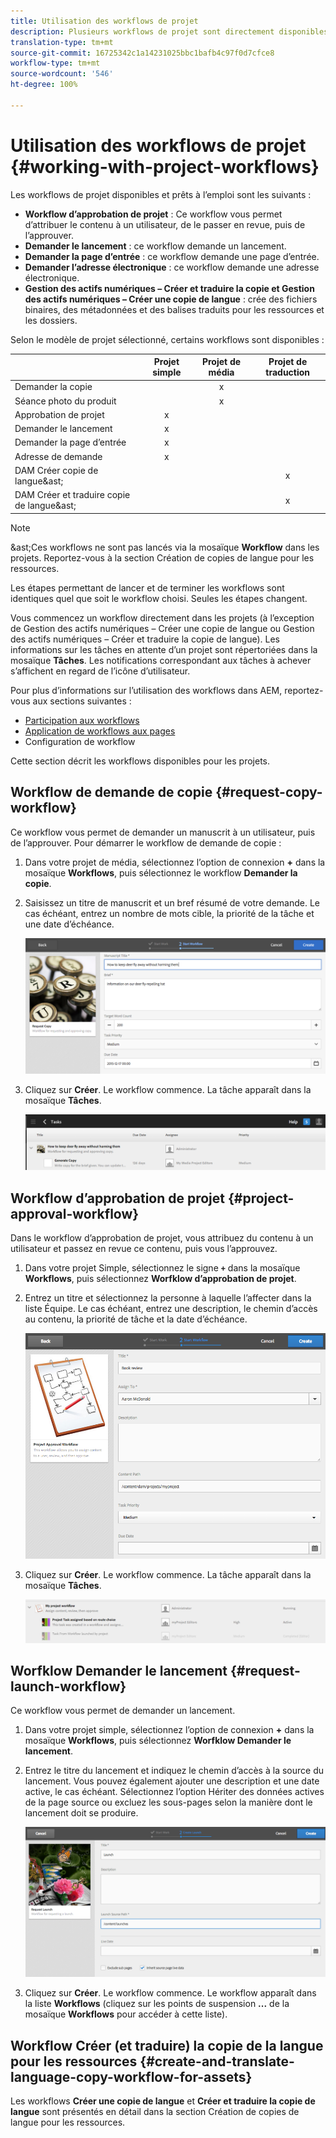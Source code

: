 ```yaml
---
title: Utilisation des workflows de projet
description: Plusieurs workflows de projet sont directement disponibles.
translation-type: tm+mt
source-git-commit: 16725342c1a14231025bbc1bafb4c97f0d7cfce8
workflow-type: tm+mt
source-wordcount: '546'
ht-degree: 100%

---
```



# Utilisation des workflows de projet {#working-with-project-workflows}

Les workflows de projet disponibles et prêts à l’emploi sont les suivants :

* **Workflow d’approbation de projet** : Ce workflow vous permet d’attribuer le contenu à un utilisateur, de le passer en revue, puis de l’approuver.
* **Demander le lancement** : ce workflow demande un lancement.
* **Demander la page d’entrée** : ce workflow demande une page d’entrée.
* **Demander l’adresse électronique** : ce workflow demande une adresse électronique.
* **Gestion des actifs numériques – Créer et traduire la copie et Gestion des actifs numériques – Créer une copie de langue** : crée des fichiers binaires, des métadonnées et des balises traduits pour les ressources et les dossiers.

Selon le modèle de projet sélectionné, certains workflows sont disponibles :

|  | **Projet simple** | **Projet de média** | **Projet de traduction** |
|---|:-:|:-:|:-:|
| Demander la copie |  | x |  |
| Séance photo du produit |  | x |  |
| Approbation de projet | x |  |  |
| Demander le lancement | x |  |  |
| Demander la page d’entrée | x |  |  |
| Adresse de demande | x |  |  |
| DAM Créer copie de langue&amp;ast; |  |  | x |
| DAM Créer et traduire copie de langue&amp;ast; |  |  | x |

>[!NOTE]
>
>&amp;ast;Ces workflows ne sont pas lancés via la mosaïque **Workflow** dans les projets. Reportez-vous à la section Création de copies de langue pour les ressources.
<!--
>&ast; These workflows are not started from the **Workflow** tile in Projects. See [Creating Language Copies for Assets.](/help/sites-administering/tc-manage.md)
-->

Les étapes permettant de lancer et de terminer les workflows sont identiques quel que soit le workflow choisi. Seules les étapes changent.

Vous commencez un workflow directement dans les projets (à l’exception de Gestion des actifs numériques – Créer une copie de langue ou Gestion des actifs numériques – Créer et traduire la copie de langue). Les informations sur les tâches en attente d’un projet sont répertoriées dans la mosaïque **Tâches**. Les notifications correspondant aux tâches à achever s’affichent en regard de l’icône d’utilisateur.

Pour plus d’informations sur l’utilisation des workflows dans AEM, reportez-vous aux sections suivantes :

* [Participation aux workflows](/help/sites-cloud/authoring/workflows/participating.md)
* [Application de workflows aux pages](/help/sites-cloud/authoring/workflows/applying.md)
* Configuration de workflow<!--* [Configuring workflows](/help/sites-administering/workflows.md)--> 

Cette section décrit les workflows disponibles pour les projets.

## Workflow de demande de copie    {#request-copy-workflow}

Ce workflow vous permet de demander un manuscrit à un utilisateur, puis de l’approuver. Pour démarrer le workflow de demande de copie :

1. Dans votre projet de média, sélectionnez l’option de connexion **+** dans la mosaïque **Workflows**, puis sélectionnez le workflow **Demander la copie**.
1. Saisissez un titre de manuscrit et un bref résumé de votre demande. Le cas échéant, entrez un nombre de mots cible, la priorité de la tâche et une date d’échéance.

   ![Workflow de demande de copie](/help/sites-cloud/authoring/assets/projects-request-copy.png)

1. Cliquez sur **Créer**. Le workflow commence. La tâche apparaît dans la mosaïque **Tâches**.

   ![Demande de copie ajoutée](/help/sites-cloud/authoring/assets/projects-request-copy-add.png)

## Workflow d’approbation de projet {#project-approval-workflow}

Dans le workflow d’approbation de projet, vous attribuez du contenu à un utilisateur et passez en revue ce contenu, puis vous l’approuvez.

1. Dans votre projet Simple, sélectionnez le signe **`+`** dans la mosaïque **Workflows**, puis sélectionnez **Worfklow d’approbation de projet**.
1. Entrez un titre et sélectionnez la personne à laquelle l’affecter dans la liste Équipe. Le cas échéant, entrez une description, le chemin d’accès au contenu, la priorité de tâche et la date d’échéance.

   ![Demande d’approbation](/help/sites-cloud/authoring/assets/projects-approval.png)

1. Cliquez sur **Créer**. Le workflow commence. La tâche apparaît dans la mosaïque **Tâches**.

   ![Demande d’approbation ajoutée](/help/sites-cloud/authoring/assets/projects-approval-add.png)

## Worfklow Demander le lancement {#request-launch-workflow}

Ce workflow vous permet de demander un lancement.

1. Dans votre projet simple, sélectionnez l’option de connexion **+** dans la mosaïque **Workflows**, puis sélectionnez **Worfklow Demander le lancement**.
1. Entrez le titre du lancement et indiquez le chemin d’accès à la source du lancement. Vous pouvez également ajouter une description et une date active, le cas échéant. Sélectionnez l’option Hériter des données actives de la page source ou excluez les sous-pages selon la manière dont le lancement doit se produire.

   ![Demander le lancement](/help/sites-cloud/authoring/assets/projects-request-launch.png)

1. Cliquez sur **Créer**. Le workflow commence. Le workflow apparaît dans la liste **Workflows** (cliquez sur les points de suspension **...** de la mosaïque **Workflows** pour accéder à cette liste).

## Workflow Créer (et traduire) la copie de la langue pour les ressources {#create-and-translate-language-copy-workflow-for-assets}

Les workflows **Créer une copie de langue** et **Créer et traduire la copie de langue** sont présentés en détail dans la section Création de copies de langue pour les ressources.

